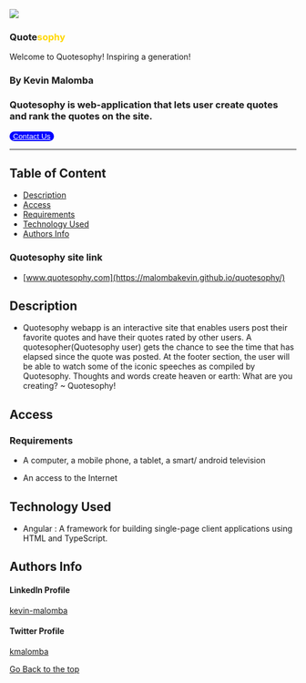  ![](../quotesophy/src/assets/Quotesophy%20.png)

### Quote<span style="color:gold">sophy<span>
Welcome to Quotesophy! Inspiring a generation!

### By Kevin Malomba  

### Quotesophy is web-application that lets user create quotes and rank the quotes on the site. 

 <button class="button" style="background-color:blue;border:1px blue; border-radius:31rem "> <a href="https://docs.google.com/forms/d/e/1FAIpQLScCdlMvG9T111jE5NeI1H8EthpzIctBJWrpM7wrU0jk_QjOmQ/viewform" style="color:white"> Contact Us </a> </button>
 <!-- <a href="https://docs.google.com/forms/d/e/1FAIpQLScCdlMvG9T111jE5NeI1H8EthpzIctBJWrpM7wrU0jk_QjOmQ/viewform" class="button"></a>
<input class="button" type="submit" value="Post comment (input)">
<button class="button" type="submit">Post comment (button)</button> -->

-------

## Table of Content

+ [Description](#description)
+ [Access](#Access)
+ [Requirements](#requirements)
+ [Technology Used](#Technology-Used)
+ [Authors Info](#Authors-Info)

### Quotesophy site link
+ [www.quotesophy.com](https://malombakevin.github.io/quotesophy/)


## Description
+ Quotesophy webapp is an interactive site that enables users post their favorite quotes and have their quotes rated by other users. A quotesopher(Quotesophy user) gets the chance to see the time that has elapsed since the quote was posted. At the footer section, the user will be able to watch some of the iconic speeches as compiled by Quotesophy. Thoughts and words create heaven or earth: What are you creating? ~ Quotesophy!

## Access

### Requirements

* A computer, a mobile phone, a tablet, a smart/ android television

* An access to the Internet



## Technology Used
* Angular : A framework for building single-page client applications using HTML and TypeScript.

## Authors Info 

#### LinkedIn Profile 
[kevin-malomba](https://ke.linkedin.com/in/kevin-malomba-44ba731a3?trk=people-guest_people_search-card)

#### Twitter Profile
[kmalomba](https://twitter.com/kmalomba)

[Go Back to the top](#Quotesophy)



